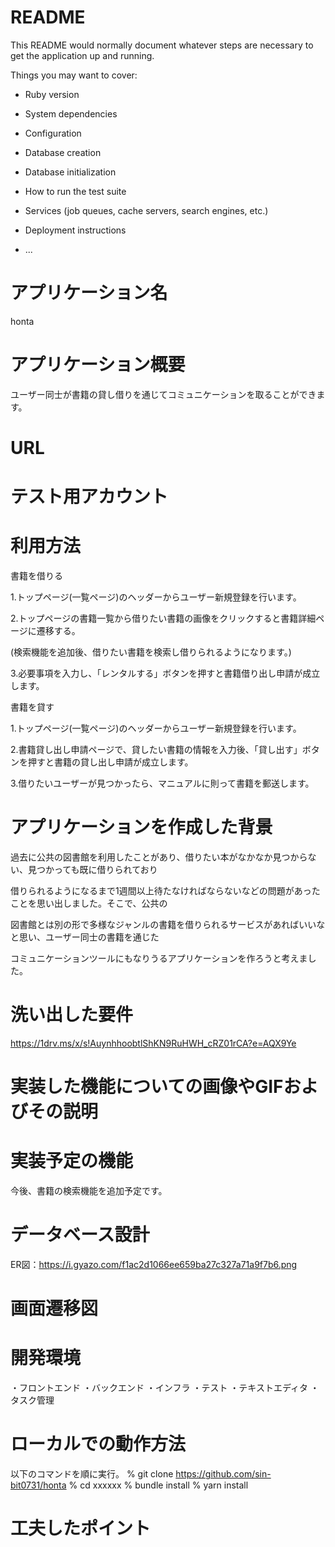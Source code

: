 # README

This README would normally document whatever steps are necessary to get the
application up and running.

Things you may want to cover:

* Ruby version

* System dependencies

* Configuration

* Database creation

* Database initialization

* How to run the test suite

* Services (job queues, cache servers, search engines, etc.)

* Deployment instructions

* ...

# アプリケーション名

honta

# アプリケーション概要

ユーザー同士が書籍の貸し借りを通じてコミュニケーションを取ることができます。

# URL



# テスト用アカウント



# 利用方法

書籍を借りる

1.トップページ(一覧ページ)のヘッダーからユーザー新規登録を行います。

2.トップページの書籍一覧から借りたい書籍の画像をクリックすると書籍詳細ページに遷移する。

(検索機能を追加後、借りたい書籍を検索し借りられるようになります。)

3.必要事項を入力し、「レンタルする」ボタンを押すと書籍借り出し申請が成立します。

書籍を貸す

1.トップページ(一覧ページ)のヘッダーからユーザー新規登録を行います。

2.書籍貸し出し申請ページで、貸したい書籍の情報を入力後、「貸し出す」ボタンを押すと書籍の貸し出し申請が成立します。

3.借りたいユーザーが見つかったら、マニュアルに則って書籍を郵送します。

# アプリケーションを作成した背景

過去に公共の図書館を利用したことがあり、借りたい本がなかなか見つからない、見つかっても既に借りられており

借りられるようになるまで1週間以上待たなければならないなどの問題があったことを思い出しました。そこで、公共の

図書館とは別の形で多様なジャンルの書籍を借りられるサービスがあればいいなと思い、ユーザー同士の書籍を通じた

コミュニケーションツールにもなりうるアプリケーションを作ろうと考えました。

# 洗い出した要件

https://1drv.ms/x/s!AuynhhoobtlShKN9RuHWH_cRZ01rCA?e=AQX9Ye

# 実装した機能についての画像やGIFおよびその説明



# 実装予定の機能

今後、書籍の検索機能を追加予定です。

# データベース設計

ER図：https://i.gyazo.com/f1ac2d1066ee659ba27c327a71a9f7b6.png

# 画面遷移図



# 開発環境
・フロントエンド
・バックエンド
・インフラ
・テスト
・テキストエディタ
・タスク管理

# ローカルでの動作方法
以下のコマンドを順に実行。
% git clone https://github.com/sin-bit0731/honta
% cd xxxxxx
% bundle install
% yarn install

# 工夫したポイント
